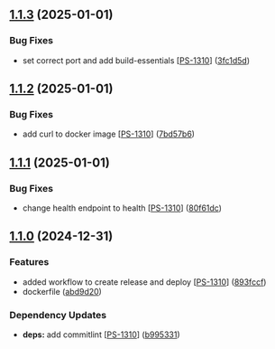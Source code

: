 ## [1.1.3](https://github.com/PassEntry/POW-Cards-API/compare/v1.1.2...v1.1.3) (2025-01-01)


### Bug Fixes

* set correct port and add build-essentials [[PS-1310](https://passentry.atlassian.net/browse/PS-1310)] ([3fc1d5d](https://github.com/PassEntry/POW-Cards-API/commit/3fc1d5d2f9e11fecc41695edfcd0d66ea4cd9a7a))

## [1.1.2](https://github.com/PassEntry/POW-Cards-API/compare/v1.1.1...v1.1.2) (2025-01-01)


### Bug Fixes

* add curl to docker image [[PS-1310](https://passentry.atlassian.net/browse/PS-1310)] ([7bd57b6](https://github.com/PassEntry/POW-Cards-API/commit/7bd57b68fac795bb08d5d54a01ee1ea6bfe82cbc))

## [1.1.1](https://github.com/PassEntry/POW-Cards-API/compare/v1.1.0...v1.1.1) (2025-01-01)


### Bug Fixes

* change health endpoint to health [[PS-1310](https://passentry.atlassian.net/browse/PS-1310)] ([80f61dc](https://github.com/PassEntry/POW-Cards-API/commit/80f61dc3fc5ed5c2b5bb0b8892f7a971ab2aca5e))

## [1.1.0](https://github.com/PassEntry/POW-Cards-API/compare/abd9d20f90cc7c5a9ad637686b670b3817d0bbad...v1.1.0) (2024-12-31)


### Features

* added workflow to create release and deploy [[PS-1310](https://passentry.atlassian.net/browse/PS-1310)] ([893fccf](https://github.com/PassEntry/POW-Cards-API/commit/893fccf2e77f692a70e3e1be07c8343a12c02ee8))
* dockerfile ([abd9d20](https://github.com/PassEntry/POW-Cards-API/commit/abd9d20f90cc7c5a9ad637686b670b3817d0bbad))


### Dependency Updates

* **deps:** add commitlint [[PS-1310](https://passentry.atlassian.net/browse/PS-1310)] ([b995331](https://github.com/PassEntry/POW-Cards-API/commit/b9953314cd491f986df99971047166178a315eb8))

